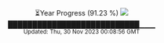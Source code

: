 <p align="center">
⏳Year Progress (91.23 %) <img src="https://file5s.ratemyserver.net/mobs/1062.gif"><br>
███████████████████████████▁▁▁ <br>
<sub>Updated: Thu, 30 Nov 2023 00:08:56 GMT</sub>
</p>

